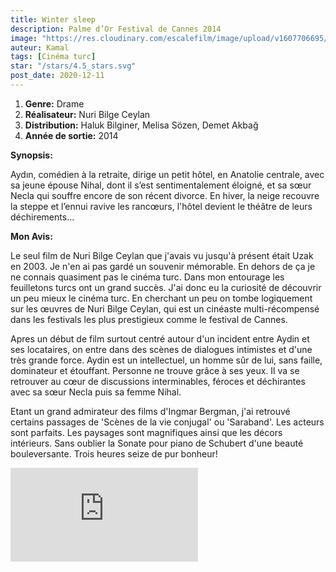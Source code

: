 ```yaml
---
title: Winter sleep
description: Palme d’Or Festival de Cannes 2014
image: "https://res.cloudinary.com/escalefilm/image/upload/v1607706695/WINTER_SLEEP_misc4n.jpg"
auteur: Kamal
tags: [Cinéma turc]
star: "/stars/4.5_stars.svg"
post_date: 2020-12-11
---
```


1. **Genre:** Drame
2. **Réalisateur:** Nuri Bilge Ceylan
3. **Distribution:** Haluk Bilginer, Melisa Sözen, Demet Akbağ
4. **Année de sortie:** 2014

**Synopsis:**

Aydın, comédien à la retraite, dirige un petit hôtel, en Anatolie centrale, avec sa jeune épouse Nihal, dont il s’est sentimentalement éloigné, et sa sœur Necla qui souffre encore de son récent divorce. En hiver, la neige recouvre la steppe et l’ennui ravive les rancœurs, l'hôtel devient le théâtre de leurs déchirements...

**Mon Avis:**

Le seul film de Nuri Bilge Ceylan que j'avais vu jusqu'à présent était Uzak en 2003. Je n'en ai pas gardé un souvenir mémorable. En dehors de ça je ne connais quasiment pas le cinéma turc. Dans mon entourage les feuilletons turcs ont un grand succès. J'ai donc eu la curiosité de découvrir un peu mieux le cinéma turc. En cherchant un peu on tombe logiquement sur les œuvres de Nuri Bilge Ceylan, qui est un cinéaste multi-récompensé dans les festivals les plus prestigieux comme le festival de Cannes.

Apres un début de film surtout centré autour d'un incident entre Aydin et ses locataires, on entre dans des scènes de dialogues intimistes et d'une très grande force. Aydin est un intellectuel, un homme sûr de lui, sans faille, dominateur et étouffant. Personne ne trouve grâce à ses yeux. Il va se retrouver au cœur de discussions interminables, féroces et déchirantes avec sa sœur Necla  puis sa femme Nihal.

Etant un grand admirateur des films d'Ingmar Bergman, j'ai retrouvé certains passages de 'Scènes de la vie conjugal' ou 'Saraband'.
Les acteurs sont parfaits. Les paysages sont magnifiques ainsi que les décors intérieurs. Sans oublier la Sonate pour piano de Schubert d'une beauté bouleversante. Trois heures seize de pur bonheur!

<div>
<iframe src="https://www.youtube.com/embed/fJFYujwJd80" frameborder="0" allow="accelerometer; autoplay; clipboard-write; encrypted-media; gyroscope; picture-in-picture" allowfullscreen></iframe>
</div>